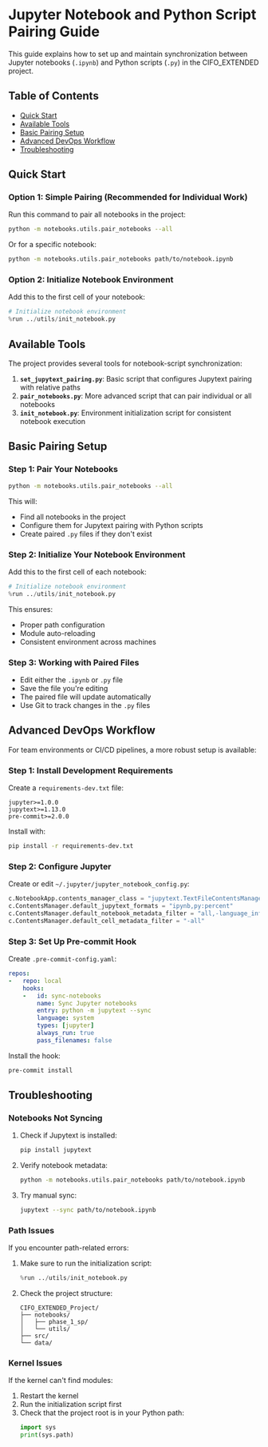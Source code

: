 # Jupyter Notebook and Python Script Pairing Guide

This guide explains how to set up and maintain synchronization between Jupyter notebooks (`.ipynb`) and Python scripts (`.py`) in the CIFO_EXTENDED project.

## Table of Contents
- [Quick Start](#quick-start)
- [Available Tools](#available-tools)
- [Basic Pairing Setup](#basic-pairing-setup)
- [Advanced DevOps Workflow](#advanced-devops-workflow)
- [Troubleshooting](#troubleshooting)

## Quick Start

### Option 1: Simple Pairing (Recommended for Individual Work)

Run this command to pair all notebooks in the project:

```bash
python -m notebooks.utils.pair_notebooks --all
```

Or for a specific notebook:

```bash
python -m notebooks.utils.pair_notebooks path/to/notebook.ipynb
```

### Option 2: Initialize Notebook Environment

Add this to the first cell of your notebook:

```python
# Initialize notebook environment
%run ../utils/init_notebook.py
```

## Available Tools

The project provides several tools for notebook-script synchronization:

1. **`set_jupytext_pairing.py`**: Basic script that configures Jupytext pairing with relative paths
2. **`pair_notebooks.py`**: More advanced script that can pair individual or all notebooks
3. **`init_notebook.py`**: Environment initialization script for consistent notebook execution

## Basic Pairing Setup

### Step 1: Pair Your Notebooks

```bash
python -m notebooks.utils.pair_notebooks --all
```

This will:
- Find all notebooks in the project
- Configure them for Jupytext pairing with Python scripts
- Create paired `.py` files if they don't exist

### Step 2: Initialize Your Notebook Environment

Add this to the first cell of each notebook:

```python
# Initialize notebook environment
%run ../utils/init_notebook.py
```

This ensures:
- Proper path configuration
- Module auto-reloading
- Consistent environment across machines

### Step 3: Working with Paired Files

- Edit either the `.ipynb` or `.py` file
- Save the file you're editing
- The paired file will update automatically
- Use Git to track changes in the `.py` files

## Advanced DevOps Workflow

For team environments or CI/CD pipelines, a more robust setup is available:

### Step 1: Install Development Requirements

Create a `requirements-dev.txt` file:

```
jupyter>=1.0.0
jupytext>=1.13.0
pre-commit>=2.0.0
```

Install with:

```bash
pip install -r requirements-dev.txt
```

### Step 2: Configure Jupyter

Create or edit `~/.jupyter/jupyter_notebook_config.py`:

```python
c.NotebookApp.contents_manager_class = "jupytext.TextFileContentsManager"
c.ContentsManager.default_jupytext_formats = "ipynb,py:percent"
c.ContentsManager.default_notebook_metadata_filter = "all,-language_info"
c.ContentsManager.default_cell_metadata_filter = "-all"
```

### Step 3: Set Up Pre-commit Hook

Create `.pre-commit-config.yaml`:

```yaml
repos:
-   repo: local
    hooks:
    -   id: sync-notebooks
        name: Sync Jupyter notebooks
        entry: python -m jupytext --sync
        language: system
        types: [jupyter]
        always_run: true
        pass_filenames: false
```

Install the hook:

```bash
pre-commit install
```

## Troubleshooting

### Notebooks Not Syncing

1. Check if Jupytext is installed:
   ```bash
   pip install jupytext
   ```

2. Verify notebook metadata:
   ```bash
   python -m notebooks.utils.pair_notebooks path/to/notebook.ipynb
   ```

3. Try manual sync:
   ```bash
   jupytext --sync path/to/notebook.ipynb
   ```

### Path Issues

If you encounter path-related errors:

1. Make sure to run the initialization script:
   ```python
   %run ../utils/init_notebook.py
   ```

2. Check the project structure:
   ```
   CIFO_EXTENDED_Project/
   ├── notebooks/
   │   ├── phase_1_sp/
   │   └── utils/
   ├── src/
   └── data/
   ```

### Kernel Issues

If the kernel can't find modules:

1. Restart the kernel
2. Run the initialization script first
3. Check that the project root is in your Python path:
   ```python
   import sys
   print(sys.path)
   ```
